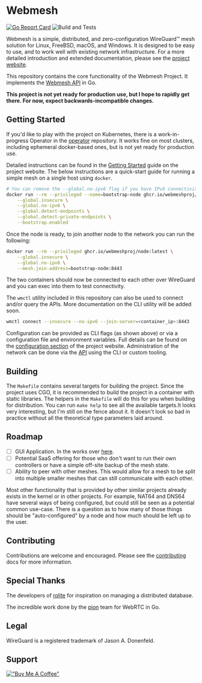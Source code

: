 # Webmesh

[![Go Report Card](https://goreportcard.com/badge/github.com/webmeshproj/node)](https://goreportcard.com/report/github.com/webmeshproj/node)
![Build and Tests](https://github.com/webmeshproj/node/actions/workflows/ci.yaml/badge.svg)

Webmesh is a simple, distributed, and zero-configuration WireGuard™ mesh solution for Linux, FreeBSD, macOS, and Windows.
It is designed to be easy to use, and to work well with existing network infrastructure.
For a more detailed introduction and extended documentation, please see the [project website](https://webmeshproj.github.io).

This repository contains the core functionality of the Webmesh Project.
It implements the [Webmesh API](https://github.com/webmeshproj/api) in Go.

**This project is not yet ready for production use, but I hope to rapidly get there. For now, expect backwards-incompatible changes.**

## Getting Started

If you'd like to play with the project on Kubernetes, there is a work-in-progress Operator in the [operator](https://github.com/webmeshproj/operator/) repository.
It works fine on most clusters, including ephemeral docker-based ones, but is not yet ready for production use.

Detailed instructions can be found in the [Getting Started](https://webmeshproj.github.io/documentation/getting-started/) guide on the project website.
The below instructions are a quick-start guide for running a simple mesh on a single host using `docker`.

```bash
# You can remove the --global.no-ipv6 flag if you have IPv6 connectivity on your docker network.
docker run --rm --privileged --name=bootstrap-node ghcr.io/webmeshproj/node:latest \
    --global.insecure \
    --global.no-ipv6 \
    --global.detect-endpoints \
    --global.detect-private-endpoints \
    --bootstrap.enabled
```

Once the node is ready, to join another node to the network you can run the following:

```bash
docker run --rm --privileged ghcr.io/webmeshproj/node:latest \
    --global.insecure \
    --global.no-ipv6 \
    --mesh.join-address=bootstrap-node:8443
```

The two containers should now be connected to each other over WireGuard and you can exec into them to test connectivity.

The `wmctl` utility included in this repository can also be used to connect and/or query the APIs.
More documentation on the CLI utility will be added soon.

```bash
wmctl connect --insecure --no-ipv6 --join-server=<container_ip>:8443
```

Configuration can be provided as CLI flags (as shown above) or via a configuration file and environment variables.
Full details can be found on the [configuration section](https://webmeshproj.github.io/documentation/configuration/) of the project website.
Administration of the network can be done via the [API](https://webmeshproj.github.io/documentation/administration/) using the CLI or custom tooling.

## Building

The `Makefile` contains several targets for building the project.
Since the project uses CGO, it is recommended to build the project in a container with static libraries.
The helpers in the `Makefile` will do this for you when building for distribution.
You can run `make help` to see all the available targets.It looks very interesting, but I'm still on the fence about it. It doesn't look so bad in practice without all the theoretical type parameters laid around.

## Roadmap

- [ ] GUI Application. In the works over [here](https://github.com/webmeshproj/app).
- [ ] Potential SaaS offering for those who don't want to run their own controllers or have a simple off-site backup of the mesh state.
- [ ] Ability to peer with other meshes. This would allow for a mesh to be split into multiple smaller meshes that can still communicate with each other.

Most other functionality that is provided by other similar projects already exists in the kernel or in other projects.
For example, NAT64 and DNS64 have several ways of being configured, but could still be seen as a potential common use-case.
There is a question as to how many of those things should be "auto-configured" by a node and how much should be left up to the user.

## Contributing

Contributions are welcome and encouraged.
Please see the [contributing](CONTRIBUTING.md) docs for more information.

## Special Thanks

The developers of [rqlite](https://github.com/rqlite/rqlite) for inspiration on managing a distributed database.

The incredible work done by the [pion](https://github.com/pion/webrtc) team for WebRTC in Go.

## Legal

WireGuard is a registered trademark of Jason A. Donenfeld.

## Support

[!["Buy Me A Coffee"](https://www.buymeacoffee.com/assets/img/custom_images/orange_img.png)](https://www.buymeacoffee.com/webmeshproj)
